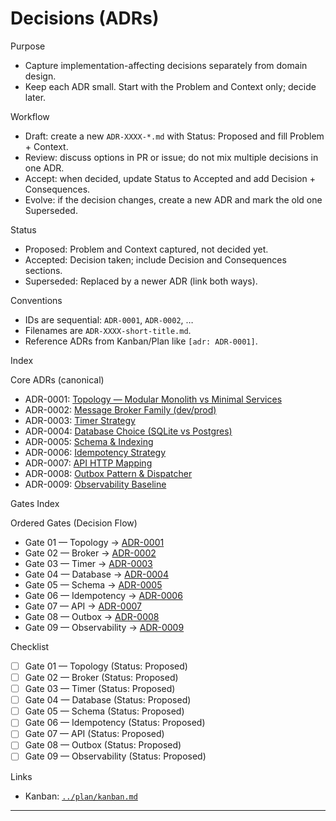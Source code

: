 # Decisions (ADRs)

Purpose

- Capture implementation-affecting decisions separately from domain design.
- Keep each ADR small. Start with the Problem and Context only; decide later.

Workflow

- Draft: create a new `ADR-XXXX-*.md` with Status: Proposed and fill Problem + Context.
- Review: discuss options in PR or issue; do not mix multiple decisions in one ADR.
- Accept: when decided, update Status to Accepted and add Decision + Consequences.
- Evolve: if the decision changes, create a new ADR and mark the old one Superseded.

Status

- Proposed: Problem and Context captured, not decided yet.
- Accepted: Decision taken; include Decision and Consequences sections.
- Superseded: Replaced by a newer ADR (link both ways).

Conventions

- IDs are sequential: `ADR-0001`, `ADR-0002`, …
- Filenames are `ADR-XXXX-short-title.md`.
- Reference ADRs from Kanban/Plan like `[adr: ADR-0001]`.

Index

Core ADRs (canonical)

- ADR-0001: [Topology — Modular Monolith vs Minimal Services](ADR-0001-topology.md)
- ADR-0002: [Message Broker Family (dev/prod)](ADR-0002-broker.md)
- ADR-0003: [Timer Strategy](ADR-0003-timer.md)
- ADR-0004: [Database Choice (SQLite vs Postgres)](ADR-0004-database.md)
- ADR-0005: [Schema & Indexing](ADR-0005-schema.md)
- ADR-0006: [Idempotency Strategy](ADR-0006-idempotency.md)
- ADR-0007: [API HTTP Mapping](ADR-0007-api.md)
- ADR-0008: [Outbox Pattern & Dispatcher](ADR-0008-outbox.md)
- ADR-0009: [Observability Baseline](ADR-0009-observability.md)

Gates Index

Ordered Gates (Decision Flow)

- Gate 01 — Topology → [ADR-0001][ADR-0001]
- Gate 02 — Broker → [ADR-0002][ADR-0002]
- Gate 03 — Timer → [ADR-0003][ADR-0003]
- Gate 04 — Database → [ADR-0004][ADR-0004]
- Gate 05 — Schema → [ADR-0005][ADR-0005]
- Gate 06 — Idempotency → [ADR-0006][ADR-0006]
- Gate 07 — API → [ADR-0007][ADR-0007]
- Gate 08 — Outbox → [ADR-0008][ADR-0008]
- Gate 09 — Observability → [ADR-0009][ADR-0009]

Checklist

- [ ] Gate 01 — Topology (Status: Proposed)
- [ ] Gate 02 — Broker (Status: Proposed)
- [ ] Gate 03 — Timer (Status: Proposed)
- [ ] Gate 04 — Database (Status: Proposed)
- [ ] Gate 05 — Schema (Status: Proposed)
- [ ] Gate 06 — Idempotency (Status: Proposed)
- [ ] Gate 07 — API (Status: Proposed)
- [ ] Gate 08 — Outbox (Status: Proposed)
- [ ] Gate 09 — Observability (Status: Proposed)

Links

- Kanban: [`../plan/kanban.md`](../plan/kanban.md)

---

[ADR-0001]: ADR-0001-topology.md
[ADR-0002]: ADR-0002-broker.md
[ADR-0003]: ADR-0003-timer.md
[ADR-0004]: ADR-0004-database.md
[ADR-0005]: ADR-0005-schema.md
[ADR-0006]: ADR-0006-idempotency.md
[ADR-0007]: ADR-0007-api.md
[ADR-0008]: ADR-0008-outbox.md
[ADR-0009]: ADR-0009-observability.md
